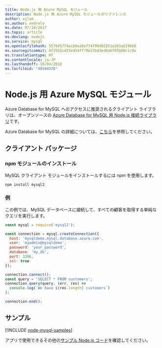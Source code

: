 ```yaml
---
title: Node.js 用 Azure MySQL モジュール
description: Node.js 用 Azure MySQL モジュールのリファレンス
author: ajlam
ms.author: andrela
ms.date: 07/18/2017
ms.topic: article
ms.devlang: nodejs
ms.service: mysql
ms.openlocfilehash: 557645774ecb0ea5e774f99d03251a303ad19660
ms.sourcegitcommit: 8f2555cd23e454ff79e27bd3ed0a6f65b08c1c9e
ms.translationtype: HT
ms.contentlocale: ja-JP
ms.lasthandoff: 10/04/2018
ms.locfileid: "48544570"
---
```

# <a name="azure-mysql-modules-for-nodejs"></a>Node.js 用 Azure MySQL モジュール

Azure Database for MySQL へのアクセスに推奨されるクライアント ライブラリは、オープンソースの [Azure Database for MySQL 用 Node.js 接続ライブラリ](https://github.com/sidorares/node-mysql2)です。 

Azure Database for MySQL の詳細については、[こちら](https://docs.microsoft.com/azure/MySQL/)を参照してください。

## <a name="client-package"></a>クライアント パッケージ

### <a name="install-the-npm-module"></a>npm モジュールのインストール

MySQL クライアント モジュールをインストールするには npm を使用します。

```bash
npm install mysql2
```   

### <a name="example"></a>例

この例では、MySQL データベースに接続して、すべての顧客を取得する単純なクエリを実行します。

```javascript
const mysql = require('mysql2');

const connection = mysql.createConnection({
  host: 'mysqldemo.mysql.database.azure.com',
  user: 'myadmin@mysqldemo',
  password: 'your_password',
  database: 'my_db',
  port: 3306,
  ssl: true
});

connection.connect();
const query = 'SELECT * FROM customers';
connection.query(query, (err, res) =>
  console.log(`We have ${res.length} customers`)
);

connection.end();
```

## <a name="samples"></a>サンプル

[!INCLUDE [node-mysql-samples](../docs-ref-conceptual/includes/mysql-samples.md)]

アプリで使用できるその他の[サンプル Node.js コード](https://azure.microsoft.com/resources/samples/?platform=nodejs)を確認してください。
